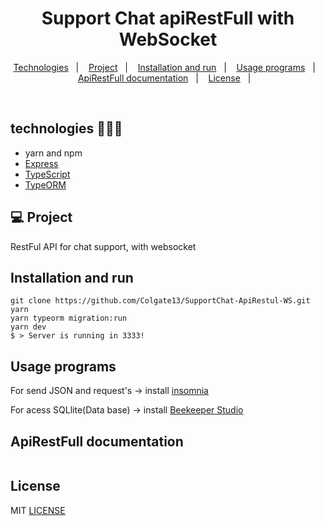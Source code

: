 <h1 align="center">Support Chat apiRestFull with WebSocket</h1>

<p align="center">
  <a href="#-tecnologias">Technologies</a>&nbsp;&nbsp;&nbsp;|&nbsp;&nbsp;&nbsp;
  <a href="#-Project">Project</a>&nbsp;&nbsp;&nbsp;|&nbsp;&nbsp;&nbsp;
  <a href="#-Installation">Installation and run</a>&nbsp;&nbsp;&nbsp;|&nbsp;&nbsp;&nbsp;
  <a href="#-Usage">Usage programs</a>&nbsp;&nbsp;&nbsp;|&nbsp;&nbsp;&nbsp;
  <a href="#-Usage">ApiRestFull documentation</a>&nbsp;&nbsp;&nbsp;|&nbsp;&nbsp;&nbsp;
  <a href="#-License">License</a>&nbsp;&nbsp;&nbsp;|&nbsp;&nbsp;&nbsp;

</p>

<br>

## technologies 🐱‍🏍🎂
- yarn and npm
- [Express](https://expressjs.com/pt-br/)
- [TypeScript](https://www.typescriptlang.org/)
- [TypeORM](https://typeorm.io/#/)

## 💻 Project

RestFul API for chat support, with websocket

## Installation and run

```yarn 
git clone https://github.com/Colgate13/SupportChat-ApiRestul-WS.git
yarn 
yarn typeorm migration:run
yarn dev
$ > Server is running in 3333!
```

## Usage programs

For send JSON and request's ->  install  [insomnia](https://insomnia.rest/)

For acess SQLlite(Data base) -> install  [Beekeeper Studio](https://www.beekeeper.io/)


## ApiRestFull documentation 
```nodejs APIrestFull WITH Insomnia 

```


## License

MIT [LICENSE](LICENSE.md)
